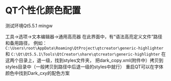 # QT个性化颜色配置
测试环境Qt5.5.1 mingw

工具->选项->文本编辑器->通用高亮器
在此界面中，有“语法高亮定义文件”路径和备用路径， 例如：
`C:\Users\root\AppData\Roaming\QtProject\qtcreator\generic-highlighter`
和
`C:\Qt\Qt5.5.1\Tools\QtCreator\share\qtcreator\generic-highlighter`
在这两个目录上，退一级，找到styles文件夹， 把dark_copy.xml(附件中）拷贝到styles目录中（一般拷贝到路径中后退一级的styles中就行）
重启QT可以在字体颜色中找到Dark_cxy的配色方案
